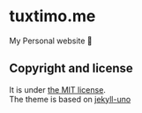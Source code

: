 # tuxtimo.me

My Personal website :cake:

## Copyright and license

It is under [the MIT license](/LICENSE). <br>
The theme is based on [jekyll-uno](https://github.com/joshgerdes/jekyll-uno)
